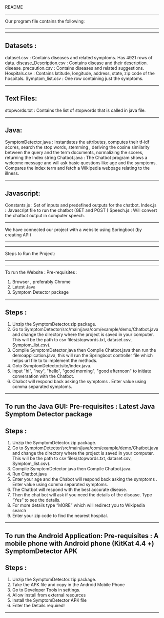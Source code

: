 README
*********************************************************************************
Our program file contains the following:
*********************************************************************************
--------------------------------------------------------------------------------------
Datasets :
--------------------------------------------------------------------------------------
dataset.csv : Contains diseases and related symptoms. Has 4921 rows of data.
disease_Description.csv : Contains disease and their description.
disease_precaution.csv : Contains diseases and related suggestions.
Hospitals.csv : Contains latitude, longitude, address, state, zip code of the hospitals.
Symptom_list.csv : One row containing just the symptoms.

--------------------------------------------------------------------------------------
Text Files:
--------------------------------------------------------------------------------------
stopwords.txt : Contains the list of stopwords that is called in java file.

--------------------------------------------------------------------------------------
Java:
--------------------------------------------------------------------------------------
SymptomDetector.java : Instantiates the attributes, computes their tf-idf scores, search the stop words, stemming , deriving the cosine similarity between the query and the term documents, normalizing the scores, returning the Index string
Chatbot.java : The Chatbot program shows a welcome message and will ask  basic questions like age and the symptoms. Compares the index term and fetch a Wikipedia webpage relating to the illness.

--------------------------------------------------------------------------------------
Javascript:
--------------------------------------------------------------------------------------
Constants.js : Set of inputs and predefined outputs for the chatbot.
Index.js : Javascript file to run the chatbot (GET and POST )
Speech.js : Will convert the chatbot output in computer speech.

*********************************************************************************
We have connected our project  with a website using Springboot (by creating API)
*********************************************************************************

*********************************************************************************
Steps to Run the Project:
*********************************************************************************
--------------------------------------------------------------------------------------
To run the Website :
Pre-requisites :
1. Browser , preferably Chrome
2. Latest Java 
3. Symptom Detector package
--------------------------------------------------------------------------------------
Steps : 
--------------------------------------------------------------------------------------
1. Unzip the SymptomDetector.zip package.
2. Go to SymptomDetector/src/main/java/com/example/demo/Chatbot.java and change the directory where the project is saved in your computer. This will be the path to csv files(stopwords.txt, dataset.csv, Symptom_list.csv).
3. Compile SymptomDetector.java then Compile Chatbot.java then run the demoapplication.java, this will run the Springboot controller file which helps url file to to implement the methods.
4. Goto SymptomDetector/site/index.java.
5. Input "hi", "hey", "hello", "good morning", "good afternoon"  to initiate conversation with the Chatbot.
6. Chabot will respond back asking the symptoms . Enter value using comma separated symptoms.

--------------------------------------------------------------------------------------
To run the Java GUI:
Pre-requisites :
Latest Java 
Symptom Detector package
--------------------------------------------------------------------------------------
Steps :
-------------------------------------------------------------------------------------- 
1. Unzip the SymptomDetector.zip package.
2. Go to SymptomDetector/src/main/java/com/example/demo/Chatbot.java and change the directory where the project is saved in your computer. This will be the path to csv files(stopwords.txt, dataset.csv, Symptom_list.csv).
3. Compile SymptomDetector.java then Compile Chatbot.java. 
4. Run Chatbot.java
5. Enter your age and the Chabot will respond back asking the symptoms . Enter value using comma separated symptoms.
6. The Chatbot will respond with the best accurate disease.
7. Then the chat bot will ask if you need the details of the disease. Type “Yes” to see the details.
8. For more details type “MORE” which will redirect you to Wikipedia search
9. Enter your zip code to find the nearest hospital. 

--------------------------------------------------------------------------------------
To run the Android Application:
Pre-requisites :
A mobile phone with Android phone (KitKat 4.4 +) 
SymptomDetector APK
--------------------------------------------------------------------------------------
Steps :
--------------------------------------------------------------------------------------
1. Unzip the SymptomDetector.zip package.
2. Take the APK file and copy in the Android Mobile Phone
3. Go to Developer Tools in settings.
4. Allow install from external resources
5. Install the SymptomDetector APK file 
6. Enter the Details required!
--------------------------------------------------------------------------------------






